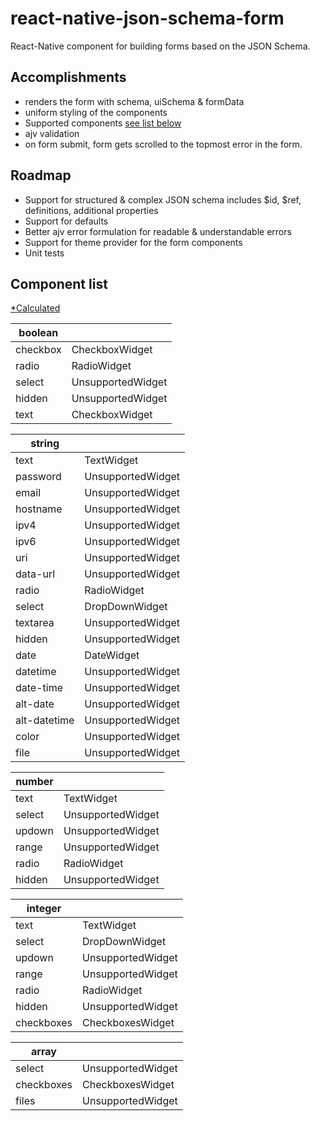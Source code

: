 # react-native-json-schema-form
 React-Native component for building forms based on the JSON Schema.

## Accomplishments
 - renders the form with schema, uiSchema & formData
 - uniform styling of the components
 - Supported components [see list below](https://github.com/AndroConsis/react-native-json-schema-form#component-list)
 - ajv validation
 - on form submit, form gets scrolled to the topmost error in the form.


## Roadmap
 - Support for structured & complex JSON schema includes $id, $ref, definitions, additional properties
 - Support for defaults
 - Better ajv error formulation for readable & understandable errors
 - Support for theme provider for the form components
 - Unit tests
 
 
## Component list
[*Calculated](https://js.do/code/314698)


| **boolean** | | 
| ------ | ------ | 
| checkbox| CheckboxWidget| 
| radio| RadioWidget| 
| select| UnsupportedWidget| 
| hidden| UnsupportedWidget| 
| text| CheckboxWidget| 


| **string** | | 
| ------ | ------ | 
| text| TextWidget| 
| password| UnsupportedWidget| 
| email| UnsupportedWidget| 
| hostname| UnsupportedWidget| 
| ipv4| UnsupportedWidget| 
| ipv6| UnsupportedWidget| 
| uri| UnsupportedWidget| 
| data-url| UnsupportedWidget| 
| radio| RadioWidget| 
| select| DropDownWidget| 
| textarea| UnsupportedWidget| 
| hidden| UnsupportedWidget| 
| date| DateWidget| 
| datetime| UnsupportedWidget| 
| date-time| UnsupportedWidget| 
| alt-date| UnsupportedWidget| 
| alt-datetime| UnsupportedWidget| 
| color| UnsupportedWidget| 
| file| UnsupportedWidget| 


| **number** | | 
| ------ | ------ | 
| text| TextWidget| 
| select| UnsupportedWidget| 
| updown| UnsupportedWidget| 
| range| UnsupportedWidget| 
| radio| RadioWidget| 
| hidden| UnsupportedWidget| 


| **integer** | | 
| ------ | ------ | 
| text| TextWidget| 
| select| DropDownWidget| 
| updown| UnsupportedWidget| 
| range| UnsupportedWidget| 
| radio| RadioWidget| 
| hidden| UnsupportedWidget| 
| checkboxes| CheckboxesWidget| 


| **array** | | 
| ------ | ------ | 
| select| UnsupportedWidget| 
| checkboxes| CheckboxesWidget| 
| files| UnsupportedWidget| 
